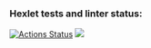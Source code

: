 ### Hexlet tests and linter status:

[![Actions Status](https://github.com/Kkuuttii/frontend-project-lvl1/workflows/hexlet-check/badge.svg)](https://github.com/Kkuuttii/frontend-project-lvl1/actions)
<a href="https://codeclimate.com/github/Kkuuttii/frontend-project-lvl1/maintainability"><img src="https://api.codeclimate.com/v1/badges/5119791e64a120f4e8b8/maintainability" /></a>

